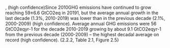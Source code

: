 , (high confidence)Since 2010GHG emissions have continued to grow reaching 59±6.6 GtCO2eq in 20191, but the average annual growth in the last decade (1.3%, 2010-2019) was lower than in the previous decade (2.1%, 2000-2009) (high confidence). Average annual GHG emissions were 56 GtCO2eqyr-1 for the decade 2010-2019 growing by about 9.1 GtCO2eqyr-1 from the previous decade (2000-2009) – the highest decadal average on record (high confidence). {2.2.2, Table 2.1, Figure 2.5}